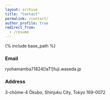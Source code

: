 ```yaml
---
layout: archive
title: "Contact"
permalink: /contact/
author_profile: true
redirect_from:
  - /resume
---
```


{% include base_path %}

### Email
ryohamamba71824[!aT!]fuji.waseda.jp

### Address
3-chōme-4 Ōkubo, Shinjuku City, Tokyo 169-0072
